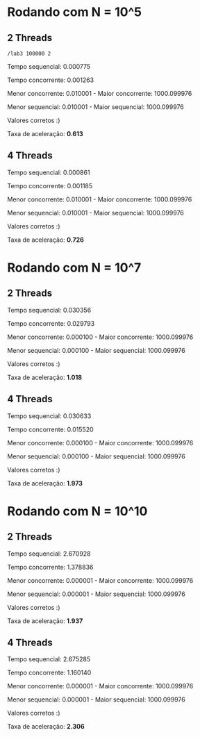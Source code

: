 # Rodando com N = 10^5
 ## 2 Threads
 ```
 /lab3 100000 2
 ```
Tempo sequencial: 0.000775

Tempo concorrente: 0.001263

Menor concorrente: 0.010001 - Maior concorrente: 1000.099976

Menor sequencial: 0.010001 - Maior sequencial: 1000.099976

Valores corretos :)


Taxa de aceleração: **0.613**

 ## 4 Threads
Tempo sequencial: 0.000861

Tempo concorrente: 0.001185

Menor concorrente: 0.010001 - Maior concorrente: 1000.099976

Menor sequencial: 0.010001 - Maior sequencial: 1000.099976

Valores corretos :)


Taxa de aceleração: **0.726**

# Rodando com N = 10^7
 ## 2 Threads
Tempo sequencial: 0.030356

Tempo concorrente: 0.029793

Menor concorrente: 0.000100 - Maior concorrente: 1000.099976

Menor sequencial: 0.000100 - Maior sequencial: 1000.099976

Valores corretos :)


Taxa de aceleração: **1.018**

 ## 4 Threads
Tempo sequencial: 0.030633

Tempo concorrente: 0.015520

Menor concorrente: 0.000100 - Maior concorrente: 1000.099976

Menor sequencial: 0.000100 - Maior sequencial: 1000.099976

Valores corretos :)


Taxa de aceleração: **1.973**

# Rodando com N = 10^10
 ## 2 Threads
Tempo sequencial: 2.670928

Tempo concorrente: 1.378836

Menor concorrente: 0.000001 - Maior concorrente: 1000.099976

Menor sequencial: 0.000001 - Maior sequencial: 1000.099976

Valores corretos :)


Taxa de aceleração: **1.937**

 ## 4 Threads
Tempo sequencial: 2.675285

Tempo concorrente: 1.160140

Menor concorrente: 0.000001 - Maior concorrente: 1000.099976

Menor sequencial: 0.000001 - Maior sequencial: 1000.099976

Valores corretos :)


Taxa de aceleração: **2.306**